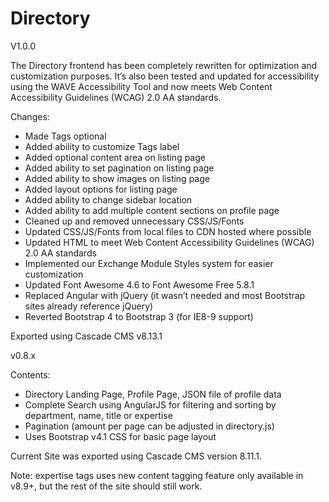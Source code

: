 # Directory

V1.0.0

The Directory frontend has been completely rewritten for optimization and customization purposes. It’s also been tested and updated for accessibility using the WAVE Accessibility Tool and now meets Web Content Accessibility Guidelines (WCAG) 2.0 AA standards.

Changes:

* Made Tags optional
* Added ability to customize Tags label 
* Added optional content area on listing page
* Added ability to set pagination on listing page
* Added ability to show images on listing page
* Added layout options for listing page
* Added ability to change sidebar location
* Added ability to add multiple content sections on profile page
* Cleaned up and removed unnecessary CSS/JS/Fonts
* Updated CSS/JS/Fonts from local files to CDN hosted where possible
* Updated HTML to meet Web Content Accessibility Guidelines (WCAG) 2.0 AA standards
* Implemented our Exchange Module Styles system for easier customization
* Updated Font Awesome 4.6 to Font Awesome Free 5.8.1
* Replaced Angular with jQuery (it wasn’t needed and most Bootstrap sites already reference jQuery)
* Reverted Bootstrap 4 to Bootstrap 3 (for IE8-9 support)

Exported using Cascade CMS v8.13.1

v0.8.x

Contents:
* Directory Landing Page, Profile Page, JSON file of profile data
* Complete Search using AngularJS for filtering and sorting by department, name, title or expertise
* Pagination (amount per page can be adjusted in directory.js)
* Uses Bootstrap v4.1 CSS for basic page layout

Current Site was exported using Cascade CMS version 8.11.1.

Note: expertise tags uses new content tagging feature only available in v8.9+, but the rest of the site should still work.